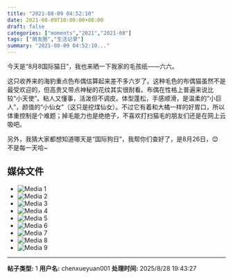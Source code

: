 ```yaml
---
title: "2021-08-09 04:52:10"
date: 2021-08-09T10:00:00+08:00
draft: false
categories: ["moments","2021","2021-08"]
tags: ["朋友圈","生活记录"]
summary: "2021-08-09 04:52:10..."
---
```


今天是“8月8国际猫日”，我也来晒一下我家的毛孩纸——六六。

这只收养来的海豹重点色布偶估算起来差不多六岁了。这种毛色的布偶猫虽然不是最受欢迎的，但高贵又带点神秘的花纹其实很耐看。布偶在性格上普遍来说比较“小天使”。粘人又懂事，活泼但不调皮。体型蓬松，手感顺滑，是温柔的“小巨人”，颜值的“小仙女”（这只是挖煤仙女）。不过它有着和大橘一样的好胃口，所以体重控制是个难题；掉毛能力也是绝绝子，不喜欢打扫猫毛的朋友们还是在网上云吸吧。

另外，我猜大家都想知道哪天是“国际狗日”，我帮你们查好了，是8月26日，😊 不是每一天哈~

## 媒体文件

- ![Media 1](/Moments/photos/2021-08-09/202108090452100.jpg)
- ![Media 2](/Moments/photos/2021-08-09/202108090452101.jpg)
- ![Media 3](/Moments/photos/2021-08-09/202108090452102.jpg)
- ![Media 4](/Moments/photos/2021-08-09/202108090452103.jpg)
- ![Media 5](/Moments/photos/2021-08-09/202108090452104.jpg)
- ![Media 6](/Moments/photos/2021-08-09/202108090452105.jpg)
- ![Media 7](/Moments/photos/2021-08-09/202108090452106.jpg)
- ![Media 8](/Moments/photos/2021-08-09/202108090452107.jpg)
- ![Media 9](/Moments/photos/2021-08-09/202108090452108.jpg)

---

**帖子类型:** 1
**用户名:** chenxueyuan001
**处理时间:** 2025/8/28 19:43:27